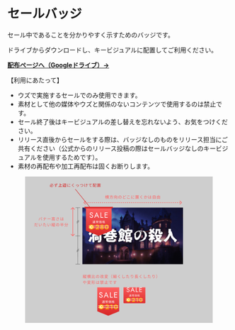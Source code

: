# セールバッジ

セール中であることを分かりやすく示すためのバッジです。

ドライブからダウンロードし、キービジュアルに配置してご利用ください。



[**配布ページへ（Googleドライブ）→**](https://drive.google.com/drive/folders/1j35k8yNtRkDh4mZPxp2LjHRbpiLqXjjQ?usp=drive\_link)



【利用にあたって】

* ウズで実施するセールでのみ使用できます。
* 素材として他の媒体やウズと関係のないコンテンツで使用するのは禁止です。
* セール終了後はキービジュアルの差し替えを忘れないよう、お気をつけください。
* リリース直後からセールをする際は、バッジなしのものをリリース担当にご共有ください（公式からのリリース投稿の際はセールバッジなしのキービジュアルを使用するためです）。
* 素材の再配布や加工再配布は固くお断りします。

<figure><img src="../.gitbook/assets/セールバッジ使用方法.png" alt=""><figcaption></figcaption></figure>



